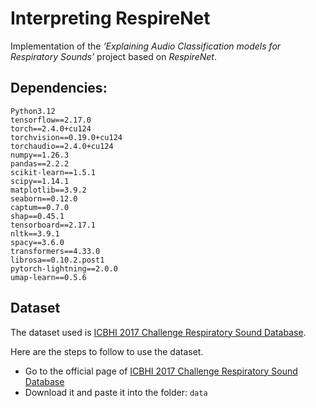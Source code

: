 # Interpreting RespireNet

Implementation of the _‘Explaining Audio Classification models for Respiratory Sounds’_ project based on _RespireNet_. 

## Dependencies:
```
Python3.12
tensorflow==2.17.0
torch==2.4.0+cu124
torchvision==0.19.0+cu124
torchaudio==2.4.0+cu124
numpy==1.26.3
pandas==2.2.2
scikit-learn==1.5.1
scipy==1.14.1
matplotlib==3.9.2
seaborn==0.12.0
captum==0.7.0
shap==0.45.1
tensorboard==2.17.1
nltk==3.9.1
spacy==3.6.0
transformers==4.33.0
librosa==0.10.2.post1
pytorch-lightning==2.0.0
umap-learn==0.5.6
```

## Dataset
The dataset used is [ICBHI 2017 Challenge Respiratory Sound Database](https://bhichallenge.med.auth.gr/ICBHI_2017_Challenge). 


Here are the steps to follow to use the dataset. 
* Go to the official page of [ICBHI 2017 Challenge Respiratory Sound Database](https://bhichallenge.med.auth.gr/ICBHI_2017_Challenge)
* Download it and paste it into the folder: ```data```
